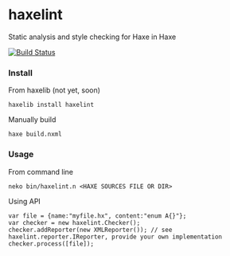 haxelint
==========

Static analysis and style checking for Haxe in Haxe

[![Build Status](https://travis-ci.org/mcheshkov/haxelint.svg?branch=master)](https://travis-ci.org/mcheshkov/haxelint)

### Install

From haxelib (not yet, soon)

    haxelib install haxelint

Manually build

    haxe build.nxml

### Usage

From command line

    neko bin/haxelint.n <HAXE SOURCES FILE OR DIR>

Using API

	var file = {name:"myfile.hx", content:"enum A{}"};
	var checker = new haxelint.Checker();
	checker.addReporter(new XMLReporter()); // see haxelint.reporter.IReporter, provide your own implementation
	checker.process([file]);